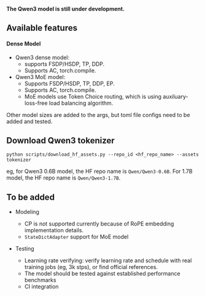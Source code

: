 **The Qwen3 model is still under development.**


## Available features
#### Dense Model
- Qwen3 dense model:
    - supports FSDP/HSDP, TP, DDP.
    - Supports AC, torch.compile.
- Qwen3 MoE model:
    - Supports FSDP/HSDP, TP, DDP, EP.
    - Supports AC, torch.compile.
    - MoE models use Token Choice routing, which is using auxiluary-loss-free load balancing algorithm.


Other model sizes are added to the args, but toml file configs need to be added and tested.

## Download Qwen3 tokenizer
```python scripts/download_hf_assets.py --repo_id <hf_repo_name> --assets tokenizer```

eg, for Qwen3 0.6B model, the HF repo name is `Qwen/Qwen3-0.6B`. For 1.7B model, the HF repo name is `Qwen/Qwen3-1.7B`.


## To be added
- Modeling
    - CP is not supported currently because of RoPE embedding implementation details.
    - `StateDictAdapter` support for MoE model

- Testing
    - Learning rate verifying: verify learning rate and schedule with real training jobs (eg, 3k stps), or find official references.
    - The model should be tested against established performance benchmarks
    - CI integration
